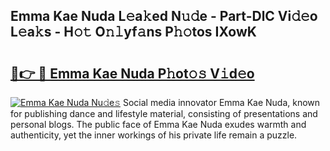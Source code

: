 ## Emma Kae Nuda L𝚎a𝚔ed N𝚞𝚍e - Part-DlC Vi𝚍𝚎o L𝚎a𝚔s - H𝚘𝚝 O𝚗𝚕yf𝚊ns P𝚑𝚘tos IXowK

# <h2><a href="http://kfep8a.oniu.top/?m=Emma+Kae+Nuda">🔗👉 🔴 Emma Kae Nuda P𝚑ot𝚘𝚜 V𝚒d𝚎o</a></h2>

[![Emma Kae Nuda Nu𝚍e𝚜](https://i.imgur.com/0qMVB7G.gif)](http://kfep8a.oniu.top/?m=Emma+Kae+Nuda)
Social media innovator Emma Kae Nuda, known for publishing dance and lifestyle material, consisting of presentations and personal blogs. The public face of Emma Kae Nuda exudes warmth and authenticity, yet the inner workings of his private life remain a puzzle.  
